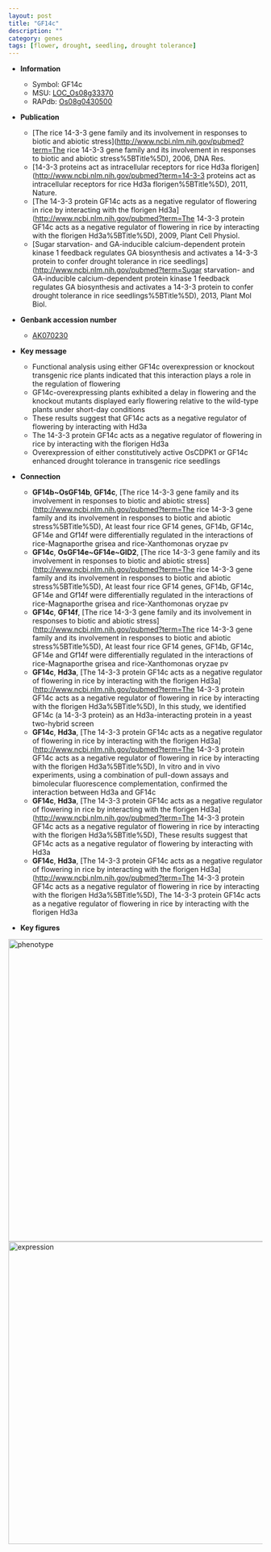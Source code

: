 ```yaml
---
layout: post
title: "GF14c"
description: ""
category: genes
tags: [flower, drought, seedling, drought tolerance]
---
```


* **Information**  
    + Symbol: GF14c  
    + MSU: [LOC_Os08g33370](http://rice.plantbiology.msu.edu/cgi-bin/ORF_infopage.cgi?orf=LOC_Os08g33370)  
    + RAPdb: [Os08g0430500](http://rapdb.dna.affrc.go.jp/viewer/gbrowse_details/irgsp1?name=Os08g0430500)  

* **Publication**  
    + [The rice 14-3-3 gene family and its involvement in responses to biotic and abiotic stress](http://www.ncbi.nlm.nih.gov/pubmed?term=The rice 14-3-3 gene family and its involvement in responses to biotic and abiotic stress%5BTitle%5D), 2006, DNA Res.
    + [14-3-3 proteins act as intracellular receptors for rice Hd3a florigen](http://www.ncbi.nlm.nih.gov/pubmed?term=14-3-3 proteins act as intracellular receptors for rice Hd3a florigen%5BTitle%5D), 2011, Nature.
    + [The 14-3-3 protein GF14c acts as a negative regulator of flowering in rice by interacting with the florigen Hd3a](http://www.ncbi.nlm.nih.gov/pubmed?term=The 14-3-3 protein GF14c acts as a negative regulator of flowering in rice by interacting with the florigen Hd3a%5BTitle%5D), 2009, Plant Cell Physiol.
    + [Sugar starvation- and GA-inducible calcium-dependent protein kinase 1 feedback regulates GA biosynthesis and activates a 14-3-3 protein to confer drought tolerance in rice seedlings](http://www.ncbi.nlm.nih.gov/pubmed?term=Sugar starvation- and GA-inducible calcium-dependent protein kinase 1 feedback regulates GA biosynthesis and activates a 14-3-3 protein to confer drought tolerance in rice seedlings%5BTitle%5D), 2013, Plant Mol Biol.

* **Genbank accession number**  
    + [AK070230](http://www.ncbi.nlm.nih.gov/nuccore/AK070230)

* **Key message**  
    + Functional analysis using either GF14c overexpression or knockout transgenic rice plants indicated that this interaction plays a role in the regulation of flowering
    + GF14c-overexpressing plants exhibited a delay in flowering and the knockout mutants displayed early flowering relative to the wild-type plants under short-day conditions
    + These results suggest that GF14c acts as a negative regulator of flowering by interacting with Hd3a
    + The 14-3-3 protein GF14c acts as a negative regulator of flowering in rice by interacting with the florigen Hd3a
    + Overexpression of either constitutively active OsCDPK1 or GF14c enhanced drought tolerance in transgenic rice seedlings

* **Connection**  
    + __GF14b~OsGF14b__, __GF14c__, [The rice 14-3-3 gene family and its involvement in responses to biotic and abiotic stress](http://www.ncbi.nlm.nih.gov/pubmed?term=The rice 14-3-3 gene family and its involvement in responses to biotic and abiotic stress%5BTitle%5D), At least four rice GF14 genes, GF14b, GF14c, GF14e and Gf14f were differentially regulated in the interactions of rice-Magnaporthe grisea and rice-Xanthomonas oryzae pv
    + __GF14c__, __OsGF14e~GF14e~GID2__, [The rice 14-3-3 gene family and its involvement in responses to biotic and abiotic stress](http://www.ncbi.nlm.nih.gov/pubmed?term=The rice 14-3-3 gene family and its involvement in responses to biotic and abiotic stress%5BTitle%5D), At least four rice GF14 genes, GF14b, GF14c, GF14e and Gf14f were differentially regulated in the interactions of rice-Magnaporthe grisea and rice-Xanthomonas oryzae pv
    + __GF14c__, __GF14f__, [The rice 14-3-3 gene family and its involvement in responses to biotic and abiotic stress](http://www.ncbi.nlm.nih.gov/pubmed?term=The rice 14-3-3 gene family and its involvement in responses to biotic and abiotic stress%5BTitle%5D), At least four rice GF14 genes, GF14b, GF14c, GF14e and Gf14f were differentially regulated in the interactions of rice-Magnaporthe grisea and rice-Xanthomonas oryzae pv
    + __GF14c__, __Hd3a__, [The 14-3-3 protein GF14c acts as a negative regulator of flowering in rice by interacting with the florigen Hd3a](http://www.ncbi.nlm.nih.gov/pubmed?term=The 14-3-3 protein GF14c acts as a negative regulator of flowering in rice by interacting with the florigen Hd3a%5BTitle%5D), In this study, we identified GF14c (a 14-3-3 protein) as an Hd3a-interacting protein in a yeast two-hybrid screen
    + __GF14c__, __Hd3a__, [The 14-3-3 protein GF14c acts as a negative regulator of flowering in rice by interacting with the florigen Hd3a](http://www.ncbi.nlm.nih.gov/pubmed?term=The 14-3-3 protein GF14c acts as a negative regulator of flowering in rice by interacting with the florigen Hd3a%5BTitle%5D), In vitro and in vivo experiments, using a combination of pull-down assays and bimolecular fluorescence complementation, confirmed the interaction between Hd3a and GF14c
    + __GF14c__, __Hd3a__, [The 14-3-3 protein GF14c acts as a negative regulator of flowering in rice by interacting with the florigen Hd3a](http://www.ncbi.nlm.nih.gov/pubmed?term=The 14-3-3 protein GF14c acts as a negative regulator of flowering in rice by interacting with the florigen Hd3a%5BTitle%5D), These results suggest that GF14c acts as a negative regulator of flowering by interacting with Hd3a
    + __GF14c__, __Hd3a__, [The 14-3-3 protein GF14c acts as a negative regulator of flowering in rice by interacting with the florigen Hd3a](http://www.ncbi.nlm.nih.gov/pubmed?term=The 14-3-3 protein GF14c acts as a negative regulator of flowering in rice by interacting with the florigen Hd3a%5BTitle%5D), The 14-3-3 protein GF14c acts as a negative regulator of flowering in rice by interacting with the florigen Hd3a

* **Key figures**  
<img src="https://funricegenes.github.io/images/GF14c.pheno.png" alt="phenotype"  style="width: 600px;"/>

<img src="https://funricegenes.github.io/images/GF14c.exp.png" alt="expression"  style="width: 600px;"/>


